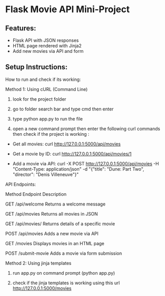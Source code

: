 # Flask Movie API Mini-Project

## Features:
- Flask API with JSON responses
- HTML page rendered with Jinja2
- Add new movies via API and form

## Setup Instructions:

How to run and check if its working:

Method 1: Using cURL (Command Line)

1. look for the project folder

2. go to folder search bar and type cmd then enter

3. type python app.py to run the file 

4. open a new command prompt then enter the following curl commands then check if the project is working :

* Get all movies:
curl http://127.0.0.1:5000/api/movies

* Get a movie by ID:
curl http://127.0.0.1:5000/api/movies/1

* Add a movie via API:
curl -X POST http://127.0.0.1:5000/api/movies -H "Content-Type: application/json" -d "{\"title\": \"Dune: Part Two\", \"director\": \"Denis Villeneuve\"}"




API Endpoints:

Method	Endpoint	Description

GET	/api/welcome	Returns a welcome message

GET	/api/movies	Returns all movies in JSON

GET	/api/movies/<id>	Returns details of a specific movie

POST	/api/movies	Adds a new movie via API

GET	/movies	Displays movies in an HTML page

POST	/submit-movie	Adds a movie via form submission



Method 2: Using jinja templates 

1. run app.py on command prompt (python app.py)

2. check if the jinja templates is working using this url
http://127.0.0.1:5000/movies
